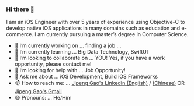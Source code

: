 ### Hi there 👋

<!--
**Damon22/Damon22** is a ✨ _special_ ✨ repository because its `README.md` (this file) appears on your GitHub profile.
Here are some ideas to get you started:
-->
I am an iOS Engineer with over 5 years of experience using Objective-C to develop native iOS applications in many domains such as education and e-commerce. I am currently pursuing a master’s degree in Computer Science.

- 🔭 I’m currently working on ... finding a job ...
- 🌱 I’m currently learning ... Big Data Technology, SwiftUI
- 👯 I’m looking to collaborate on ... YOU! Yes, if you have a work opportunity, please contact me!
- 🤔 I’m looking for help with ... Job Opportunity!
- 💬 Ask me about ... iOS Development, Build iOS Frameworks
- 📫 How to reach me: ... [Jipeng Gao's LinkedIn (English)](https://www.linkedin.com/in/jipeng-gao/?locale=en_US) / [(Chinese)](https://www.linkedin.com/in/jipeng-gao/)  OR  [Jipeng Gao's Gmail](mailto:jipeng.gao.job@gmail.com?subject=[GitHub]%20Hi!%20Jipeng%20Gao)
- 😄 Pronouns: ... He/Him
<!--
- ⚡ Fun fact: ...
-->
